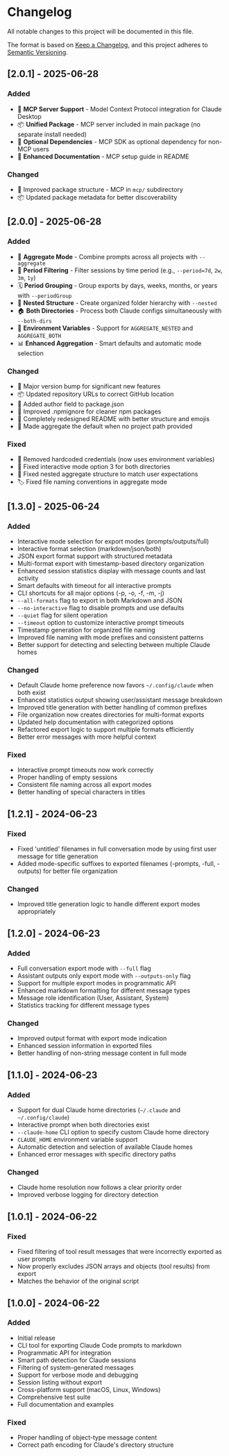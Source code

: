 # Changelog

All notable changes to this project will be documented in this file.

The format is based on [Keep a Changelog](https://keepachangelog.com/en/1.0.0/),
and this project adheres to [Semantic Versioning](https://semver.org/spec/v2.0.0.html).

## [2.0.1] - 2025-06-28

### Added
- 🤖 **MCP Server Support** - Model Context Protocol integration for Claude Desktop
- 📦 **Unified Package** - MCP server included in main package (no separate install needed)
- 🔧 **Optional Dependencies** - MCP SDK as optional dependency for non-MCP users
- 📝 **Enhanced Documentation** - MCP setup guide in README

### Changed
- 🚀 Improved package structure - MCP in `mcp/` subdirectory
- 📦 Updated package metadata for better discoverability

## [2.0.0] - 2025-06-28

### Added
- 🎉 **Aggregate Mode** - Combine prompts across all projects with `--aggregate`
- 📅 **Period Filtering** - Filter sessions by time period (e.g., `--period=7d`, `2w`, `3m`, `1y`)
- 🗓️ **Period Grouping** - Group exports by days, weeks, months, or years with `--periodGroup`
- 📁 **Nested Structure** - Create organized folder hierarchy with `--nested`
- 🏠 **Both Directories** - Process both Claude configs simultaneously with `--both-dirs`
- 🔧 **Environment Variables** - Support for `AGGREGATE_NESTED` and `AGGREGATE_BOTH`
- 📊 **Enhanced Aggregation** - Smart defaults and automatic mode selection

### Changed
- 🚀 Major version bump for significant new features
- 📦 Updated repository URLs to correct GitHub location
- 👤 Added author field to package.json
- 🧹 Improved .npmignore for cleaner npm packages
- 📝 Completely redesigned README with better structure and emojis
- 🎯 Made aggregate the default when no project path provided

### Fixed
- 🔐 Removed hardcoded credentials (now uses environment variables)
- 🐛 Fixed interactive mode option 3 for both directories
- 📁 Fixed nested aggregate structure to match user expectations
- 🏷️ Fixed file naming conventions in aggregate mode

## [1.3.0] - 2025-06-24

### Added
- Interactive mode selection for export modes (prompts/outputs/full)
- Interactive format selection (markdown/json/both)
- JSON export format support with structured metadata
- Multi-format export with timestamp-based directory organization
- Enhanced session statistics display with message counts and last activity
- Smart defaults with timeout for all interactive prompts
- CLI shortcuts for all major options (-p, -o, -f, -m, -j)
- `--all-formats` flag to export in both Markdown and JSON
- `--no-interactive` flag to disable prompts and use defaults
- `--quiet` flag for silent operation
- `--timeout` option to customize interactive prompt timeouts
- Timestamp generation for organized file naming
- Improved file naming with mode prefixes and consistent patterns
- Better support for detecting and selecting between multiple Claude homes

### Changed
- Default Claude home preference now favors `~/.config/claude` when both exist
- Enhanced statistics output showing user/assistant message breakdown
- Improved title generation with better handling of common prefixes
- File organization now creates directories for multi-format exports
- Updated help documentation with categorized options
- Refactored export logic to support multiple formats efficiently
- Better error messages with more helpful context

### Fixed
- Interactive prompt timeouts now work correctly
- Proper handling of empty sessions
- Consistent file naming across all export modes
- Better handling of special characters in titles

## [1.2.1] - 2024-06-23

### Fixed
- Fixed 'untitled' filenames in full conversation mode by using first user message for title generation
- Added mode-specific suffixes to exported filenames (-prompts, -full, -outputs) for better file organization

### Changed
- Improved title generation logic to handle different export modes appropriately

## [1.2.0] - 2024-06-23

### Added
- Full conversation export mode with `--full` flag
- Assistant outputs only export mode with `--outputs-only` flag
- Support for multiple export modes in programmatic API
- Enhanced markdown formatting for different message types
- Message role identification (User, Assistant, System)
- Statistics tracking for different message types

### Changed
- Improved output format with export mode indication
- Enhanced session information in exported files
- Better handling of non-string message content in full mode

## [1.1.0] - 2024-06-23

### Added
- Support for dual Claude home directories (`~/.claude` and `~/.config/claude`)
- Interactive prompt when both directories exist
- `--claude-home` CLI option to specify custom Claude home directory
- `CLAUDE_HOME` environment variable support
- Automatic detection and selection of available Claude homes
- Enhanced error messages with specific directory paths

### Changed
- Claude home resolution now follows a clear priority order
- Improved verbose logging for directory detection

## [1.0.1] - 2024-06-22

### Fixed
- Fixed filtering of tool result messages that were incorrectly exported as user prompts
- Now properly excludes JSON arrays and objects (tool results) from export
- Matches the behavior of the original script

## [1.0.0] - 2024-06-22

### Added
- Initial release
- CLI tool for exporting Claude Code prompts to markdown
- Programmatic API for integration
- Smart path detection for Claude sessions
- Filtering of system-generated messages
- Support for verbose mode and debugging
- Session listing without export
- Cross-platform support (macOS, Linux, Windows)
- Comprehensive test suite
- Full documentation and examples

### Fixed
- Proper handling of object-type message content
- Correct path encoding for Claude's directory structure
